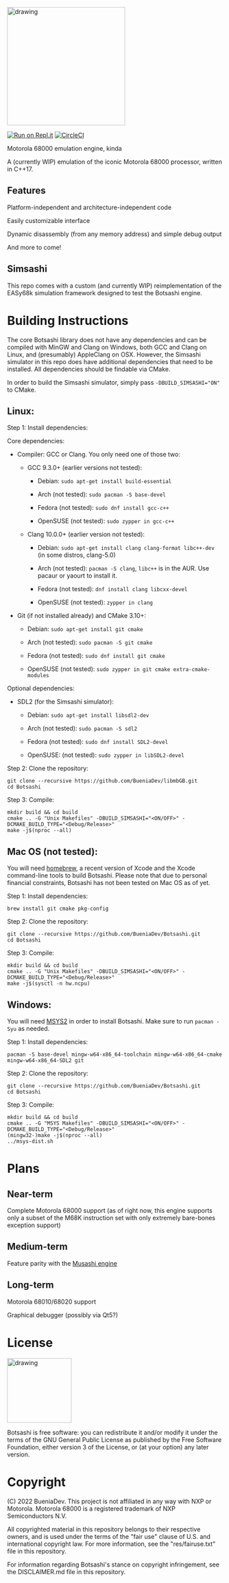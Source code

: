 <img src="https://github.com/BueniaDev/Botsashi/blob/main/res/logo.png" alt="drawing" width="275"/>

[![Run on Repl.it](https://repl.it/badge/github/BueniaDev/Botsashi)](https://repl.it/github/BueniaDev/Botsashi)
[![CircleCI](https://circleci.com/gh/BueniaDev/Botsashi.svg?style=svg)](https://circleci.com/gh/BueniaDev/Botsashi)

Motorola 68000 emulation engine, kinda

A (currently WIP) emulation of the iconic Motorola 68000 processor, written in C++17.

## Features

Platform-independent and architecture-independent code

Easily customizable interface

Dynamic disassembly (from any memory address) and simple debug output

And more to come!

## Simsashi

This repo comes with a custom (and currently WIP) reimplementation of the EASy68k simulation framework designed to test the Botsashi engine.

# Building Instructions

The core Botsashi library does not have any dependencies and can be compiled with MinGW and Clang on Windows, both GCC and Clang on Linux, and (presumably) AppleClang on OSX. However, the Simsashi simulator in this repo does have additional dependencies that need to be installed. All dependencies should be findable via CMake.

In order to build the Simsashi simulator, simply pass `-DBUILD_SIMSASHI="ON"` to CMake.

## Linux:

Step 1: Install dependencies:

Core dependencies:

* Compiler: GCC or Clang. You only need one of those two:

    * GCC 9.3.0+ (earlier versions not tested):

        * Debian: `sudo apt-get install build-essential`

        * Arch (not tested): `sudo pacman -S base-devel`

        * Fedora (not tested): `sudo dnf install gcc-c++`

        * OpenSUSE (not tested): `sudo zypper in gcc-c++`

    * Clang 10.0.0+ (earlier version not tested):

        * Debian: `sudo apt-get install clang clang-format libc++-dev` (in some distros, clang-5.0)

        * Arch (not tested): `pacman -S clang`, `libc++` is in the AUR. Use pacaur or yaourt to install it.

        * Fedora (not tested): `dnf install clang libcxx-devel`

        * OpenSUSE (not tested): `zypper in clang`

* Git (if not installed already) and CMake 3.10+:

    * Debian: `sudo apt-get install git cmake`

    * Arch (not tested): `sudo pacman -S git cmake`

    * Fedora (not tested): `sudo dnf install git cmake`

    * OpenSUSE (not tested): `sudo zypper in git cmake extra-cmake-modules`

Optional dependencies:

* SDL2 (for the Simsashi simulator):

    * Debian: `sudo apt-get install libsdl2-dev`

    * Arch (not tested): `sudo pacman -S sdl2`

    * Fedora (not tested): `sudo dnf install SDL2-devel`

    * OpenSUSE: (not tested): `sudo zypper in libSDL2-devel`

Step 2: Clone the repository:

```
git clone --recursive https://github.com/BueniaDev/libmbGB.git
cd Botsashi
```

Step 3: Compile:

```
mkdir build && cd build
cmake .. -G "Unix Makefiles" -DBUILD_SIMSASHI="<ON/OFF>" -DCMAKE_BUILD_TYPE="<Debug/Release>"
make -j$(nproc --all)
```


## Mac OS (not tested):

You will need [homebrew](https://brew.sh), a recent version of Xcode and the Xcode command-line tools to build Botsashi.
Please note that due to personal financial constraints, Botsashi has not been tested on Mac OS as of yet.

Step 1: Install dependencies:

`brew install git cmake pkg-config`

Step 2: Clone the repository:

```
git clone --recursive https://github.com/BueniaDev/Botsashi.git
cd Botsashi
```

Step 3: Compile:

```
mkdir build && cd build
cmake .. -G "Unix Makefiles" -DBUILD_SIMSASHI="<ON/OFF>" -DCMAKE_BUILD_TYPE="<Debug/Release>"
make -j$(sysctl -n hw.ncpu)
```

## Windows:

You will need [MSYS2](https://msys2.github.io) in order to install Botsashi.
Make sure to run `pacman -Syu` as needed.

Step 1: Install dependencies:

`pacman -S base-devel mingw-w64-x86_64-toolchain mingw-w64-x86_64-cmake mingw-w64-x86_64-SDL2 git`

Step 2: Clone the repository:

```
git clone --recursive https://github.com/BueniaDev/Botsashi.git
cd Botsashi
```

Step 3: Compile:

```
mkdir build && cd build
cmake .. -G "MSYS Makefiles" -DBUILD_SIMSASHI="<ON/OFF>" -DCMAKE_BUILD_TYPE="<Debug/Release>"
(mingw32-)make -j$(nproc --all)
../msys-dist.sh
```

# Plans

## Near-term

Complete Motorola 68000 support (as of right now, this engine supports only a subset of the M68K instruction set with only extremely bare-bones exception support)

## Medium-term

Feature parity with the [Musashi engine](https://github.com/kstenerud/Musashi)

## Long-term

Motorola 68010/68020 support

Graphical debugger (possibly via Qt5?)

# License

<img src="https://www.gnu.org/graphics/gplv3-127x51.png" alt="drawing" width="150"/>

Botsashi is free software: you can redistribute it and/or modify it under the terms of the GNU General Public License as published by the Free Software Foundation, either version 3 of the License, or (at your option) any later version.

# Copyright

(C) 2022 BueniaDev. This project is not affiliated in any way with NXP or Motorola. Motorola 68000 is a registered trademark of NXP Semiconductors N.V.

All copyrighted material in this repository belongs to their respective owners, and is used under the terms of the "fair use" clause of U.S. and international copyright law. For more information, see the "res/fairuse.txt" file in this repository.

For information regarding Botsashi's stance on copyright infringement, see the DISCLAIMER.md file in this repository.
